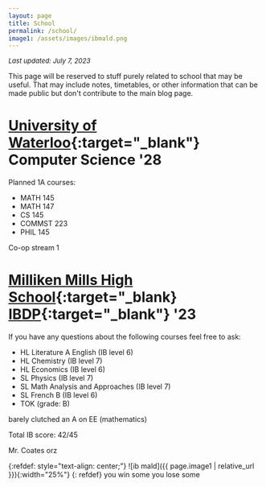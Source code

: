```yaml
---
layout: page
title: School
permalink: /school/
image1: /assets/images/ibmald.png
---
```


_<font size= "2"> Last updated: July 7, 2023 </font>_

This page will be reserved to stuff purely related to school that may be useful. That may include notes,
timetables, or other information that can be made public but don't contribute to the main blog page.

# [University of Waterloo](https://uwaterloo.ca/){:target="_blank"} Computer Science '28

Planned 1A courses:

- MATH 145
- MATH 147
- CS 145
- COMMST 223
- PHIL 145

Co-op stream 1

# [Milliken Mills High School](https://en.wikipedia.org/wiki/Milliken_Mills_High_School){:target="_blank} [IBDP](https://www.ibo.org/programmes/diploma-programme/){:target="_blank"} '23

If you have any questions about the following courses feel free to ask:

- HL Literature A English (IB level 6)
- HL Chemistry (IB level 7)
- HL Economics (IB level 6)
- SL Physics (IB level 7)
- SL Math Analysis and Approaches (IB level 7)
- SL French B (IB level 6)
- TOK (grade: B)

barely clutched an A on EE (mathematics)

Total IB score: 42/45

Mr. Coates orz

{:refdef: style="text-align: center;"}
![ib mald]({{ page.image1 | relative_url }}){:width="25%"}
{: refdef}
you win some you lose some


